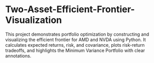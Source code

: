 # Two-Asset-Efficient-Frontier-Visualization
This project demonstrates portfolio optimization by constructing and visualizing the efficient frontier for AMD and NVDA using Python. It calculates expected returns, risk, and covariance, plots risk-return tradeoffs, and highlights the Minimum Variance Portfolio with clear annotations.
